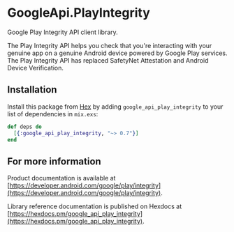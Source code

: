 # GoogleApi.PlayIntegrity

Google Play Integrity API client library.

The Play Integrity API helps you check that you're interacting with your genuine app on a genuine Android device powered by Google Play services. The Play Integrity API has replaced SafetyNet Attestation and Android Device Verification.

## Installation

Install this package from [Hex](https://hex.pm) by adding
`google_api_play_integrity` to your list of dependencies in `mix.exs`:

```elixir
def deps do
  [{:google_api_play_integrity, "~> 0.7"}]
end
```

## For more information

Product documentation is available at [https://developer.android.com/google/play/integrity](https://developer.android.com/google/play/integrity).

Library reference documentation is published on Hexdocs at
[https://hexdocs.pm/google_api_play_integrity](https://hexdocs.pm/google_api_play_integrity).
